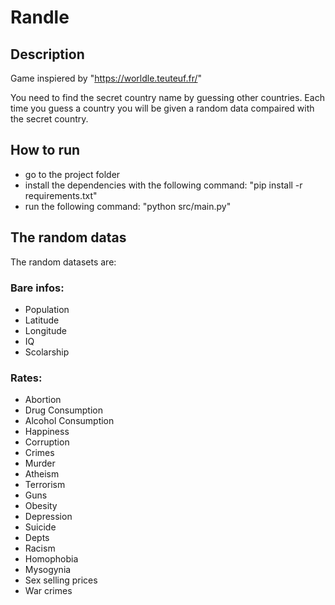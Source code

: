 # Randle

## Description

Game inspiered by "https://worldle.teuteuf.fr/"

You need to find the secret country name by guessing other countries. Each time you guess a country you will be given a random data compaired with the secret country.

## How to run
- go to the project folder
- install the dependencies with the following command: "pip install -r requirements.txt"
- run the following command: "python src/main.py"


## The random datas

The random datasets are:

### Bare infos:

- Population
- Latitude
- Longitude
- IQ
- Scolarship

### Rates:

- Abortion
- Drug Consumption
- Alcohol Consumption
- Happiness
- Corruption
- Crimes
- Murder
- Atheism
- Terrorism
- Guns
- Obesity
- Depression
- Suicide
- Depts
- Racism
- Homophobia
- Mysogynia
- Sex selling prices
- War crimes
